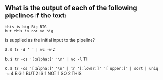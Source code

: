 ## What is the output of each of the following pipelines if the text:

```text
this is big Big BIG
but this is not so big
```

is supplied as the initial input to the pipeline?

a. `$ tr -d ' ' | wc -w`
2

b. `$ tr -cs '[:alpha:]' '\n' | wc -l`
11

c. `$ tr -cs '[:alpha:]' '\n' | tr '[:lower:]' '[:upper:]' | sort | uniq -c`
4 BIG
1 BUT
2 IS
1 NOT
1 SO
2 THIS
